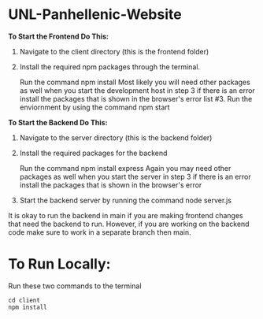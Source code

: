 # UNL-Panhellenic-Website

**To Start the Frontend Do This:**

1. Navigate to the client directory (this is the frontend folder)

2. Install the required npm packages through the terminal.

    Run the command npm install
    Most likely you will need other packages as well when you start the development host in step 3 if there is an error install the packages that is shown in the browser's error list
#3. Run the enviornment by using the command npm start

**To Start the Backend Do This:**

1. Navigate to the server directory (this is the backend folder)

2. Install the required packages for the backend

   Run the command npm install express
   Again you may need other packages as well when you start the server in step 3 if there is an error install the packages that is shown in the browser's error

3. Start the backend server by running the command node server.js

It is okay to run the backend in main if you are making frontend changes that need the backend to run. However, if you are working on the backend code make sure to work in a separate branch then main.

# To Run Locally:
Run these two commands to the terminal


    cd client
    npm install
